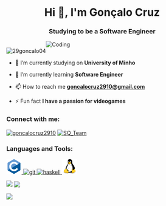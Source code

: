 <h1 align="center">Hi 👋, I'm Gonçalo Cruz</h1>
<h3 align="center">Studying to be a Software Engineer</h3>
<img align="right" alt="Coding" width="400" src="https://media.tenor.com/2uyENRmiUt0AAAAC/coding.gif">

<p align="left"> <img src="https://komarev.com/ghpvc/?username=29goncalo04&label=Profile%20views&color=0e75b6&style=flat" alt="29goncalo04" /> </p>

- 🔭 I’m currently studying on **University of Minho**

- 🌱 I’m currently learning **Software Engineer**

- 📫 How to reach me **goncalocruz2910@gmail.com**

- ⚡ Fun fact **I have a passion for videogames**

<h3 align="left">Connect with me:</h3>
<p align="left">
<a href="https://instagram.com/goncalocruz2910" target="blank"><img align="center" src="https://raw.githubusercontent.com/rahuldkjain/github-profile-readme-generator/master/src/images/icons/Social/instagram.svg" alt="goncalocruz2910" height="30" width="40" /></a>
<a href="https://www.youtube.com/c/sq_team" target="blank"><img align="center" src="https://raw.githubusercontent.com/rahuldkjain/github-profile-readme-generator/master/src/images/icons/Social/youtube.svg" alt="SQ_Team" height="30" width="40" /></a>

<h3 align="left">Languages and Tools:</h3>
<p align="left"> <a href="https://www.cprogramming.com/" target="_blank" rel="noreferrer"> <img src="https://raw.githubusercontent.com/devicons/devicon/master/icons/c/c-original.svg" alt="c" width="40" height="40"/> </a> <a href="https://git-scm.com/" target="_blank" rel="noreferrer"> <img src="https://www.vectorlogo.zone/logos/git-scm/git-scm-icon.svg" alt="git" width="40" height="40"/> </a> <a href="https://www.haskell.org/" target="_blank" rel="noreferrer"> <img src="https://upload.wikimedia.org/wikipedia/commons/1/1c/Haskell-Logo.svg" alt="haskell" width="40" height="40"/> </a> <a href="https://www.linux.org/" target="_blank" rel="noreferrer"> <img src="https://raw.githubusercontent.com/devicons/devicon/master/icons/linux/linux-original.svg" alt="linux" width="40" height="40"/> </a> </p>

<p><img align="left" src="https://github-readme-stats.vercel.app/api/top-langs/?username=29goncalo04&theme=midnight-purple&hide_border=false&include_all_commits=true&count_private=true&layout=compact" /></p>

<p>&nbsp;<img align="center" src="https://github-readme-stats.vercel.app/api?username=29goncalo04&theme=midnight-purple&hide_border=false&include_all_commits=true&count_private=true" /></p>

<p><img align="center" src="https://github-readme-streak-stats.herokuapp.com/?user=29goncalo04&theme=midnight-purple&hide_border=false" /></p>
